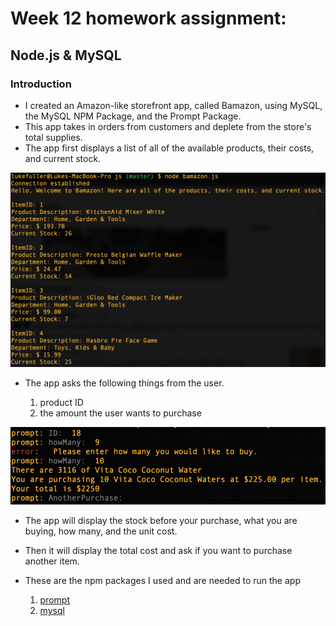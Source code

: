 # Week 12 homework assignment:
## Node.js & MySQL

### Introduction

* I created an Amazon-like storefront app, called Bamazon, using MySQL, the MySQL NPM Package, and the Prompt Package.
* This app takes in orders from customers and deplete from the store's total supplies.
* The app first displays a list of all of the available products, their costs, and current stock.


![Image of product display](/readMeImg/productsDisplay.png)

* The app asks the following things from the user.

	1. product ID
	2. the amount the user wants to purchase

![Image of product prompts](/readMeImg/productPrompt.png)

* The app will display the stock before your purchase, what you are buying, how many, and the unit cost.

* Then it will display the total cost and ask if you want to purchase another item. 


* These are the npm packages I used and are needed to run the app

	1. [prompt](https://www.npmjs.com/package/prompt)
	2. [mysql](https://www.npmjs.com/package/mysql)



